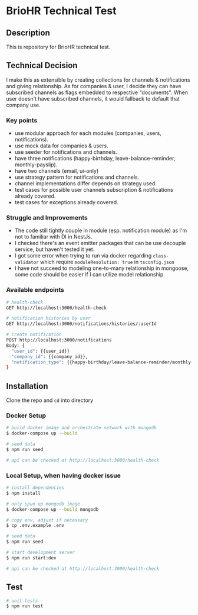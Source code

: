 # BrioHR Technical Test

## Description

This is repository for BrioHR technical test.

## Technical Decision

I make this as extensible by creating collections for channels & notifications and giving relationship.
As for companies & user, I decide they can have subscribed channels as flags embedded to respective "documents".
When user doesn't have subscribed channels, it would fallback to default that company use.

### Key points

- use modular approach for each modules (companies, users, notifications).
- use mock data for companies & users.
- use seeder for notifications and channels.
- have three notifications (happy-birthday, leave-balance-reminder, monthly-payslip).
- have two channels (email, ui-only)
- use strategy pattern for notifications and channels.
- channel implementations differ depends on strategy used.
- test cases for possible user channels subscription & notifications already covered.
- test cases for exceptions already covered.

### Struggle and Improvements

- The code still tightly couple in module (esp. notification module) as I'm not to familiar with DI in NestJs.
- I checked there's an event emitter packages that can be use decouple service, but haven't tested it yet.
- I got some error when trying to run via docker regarding `class-validator` which require `moduleResolution: true` in `tsconfig.json`
- I have not succeed to modeling one-to-many relationship in mongoose, some code should be easier if I can utilize model relationship.

### Available endpoints
```bash
# health-check
GET http://localhost:3000/health-check

# notification histories by user
GET http://localhost:3000/notifications/histories/:userId

# create notification
POST http://localhost:3000/notifications
Body: {
  "user_id": {{user_id}}
  "company_id": {{company_id}},
  "notification_type": {{happy-birthday/leave-balance-reminder/monthly-payslip}}
}
```

## Installation

Clone the repo and `cd` into directory

### Docker Setup

```bash
# build docker image and orchestrate network with mongodb
$ docker-compose up --build

# seed data
$ npm run seed

# api can be checked at http://localhost:3000/health-check
```

### Local Setup, when having docker issue

```bash
# install dependencies
$ npm install

# only spun up mongodb image
$ docker-compose up --build mongodb

# copy env, adjust if necessary
$ cp .env.example .env

# seed data
$ npm run seed

# start development server
$ npm run start:dev

# api can be checked at http://localhost:3000/health-check
```

## Test

```bash
# unit tests
$ npm run test
```
